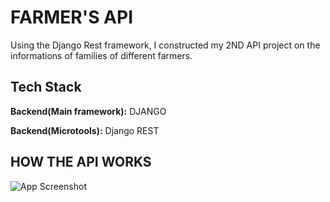 

# FARMER'S API

Using the Django Rest framework, I constructed my 2ND API project on the informations of families of different farmers.


## Tech Stack

**Backend(Main framework):** DJANGO


**Backend(Microtools):** Django REST

## HOW THE API WORKS

![App Screenshot](https://media.licdn.com/dms/image/D4D22AQEDuxHxiJz4RQ/feedshare-shrink_2048_1536/0/1682160384157?e=1724284800&v=beta&t=QKlakRd6zkhXZ4BjK5QuimmSqMwMMBYtGtUivG2EzgM)
